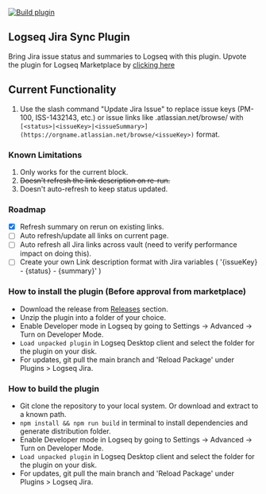 [![Build plugin](https://github.com/adyscorpius/logseq-jira/actions/workflows/publish.yml/badge.svg)](https://github.com/adyscorpius/logseq-jira/actions/workflows/publish.yml)

## Logseq Jira Sync Plugin

Bring Jira issue status and summaries to Logseq with this plugin. Upvote the plugin for Logseq Marketplace by [clicking here](https://discuss.logseq.com/t/logseq-jira-plugin/12414?u=adit)

## Current Functionality

1. Use the slash command "Update Jira Issue" to replace issue keys (PM-100, ISS-1432143, etc.) or issue links like <subdomain>.atlassian.net/browse/<issueKey> with `[<status>|<issueKey>|<issueSummary>](https://orgname.atlassian.net/browse/<issueKey>)` format.

### Known Limitations

1. Only works for the current block.
2. ~~Doesn't refresh the link description on re-run.~~
3. Doesn't auto-refresh to keep status updated.

### Roadmap

- [x]  Refresh summary on rerun on existing links.
- [ ]  Auto refresh/update all links on current page.
- [ ]  Auto refresh all Jira links across vault (need to verify performance impact on doing this).
- [ ]  Create your own Link description format with Jira variables ( '{issueKey} - {status} - {summary}' )

### How to install the plugin (Before approval from marketplace)
- Download the release from [Releases](https://github.com/adyscorpius/logseq-jira/releases) section.
- Unzip the plugin into a folder of your choice.
- Enable Developer mode in Logseq by going to Settings -> Advanced -> Turn on Developer Mode.
- `Load unpacked plugin` in Logseq Desktop client and select the folder for the plugin on your disk.
- For updates, git pull the main branch and 'Reload Package' under Plugins > Logseq Jira.

### How to build the plugin

- Git clone the repository to your local system. Or download and extract to a known path.
- `npm install && npm run build` in terminal to install dependencies and generate distribution folder.
- Enable Developer mode in Logseq by going to Settings -> Advanced -> Turn on Developer Mode.
- `Load unpacked plugin` in Logseq Desktop client and select the folder for the plugin on your disk.
- For updates, git pull the main branch and 'Reload Package' under Plugins > Logseq Jira.

